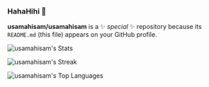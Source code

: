 ### HahaHihi 👋

**usamahisam/usamahisam** is a ✨ _special_ ✨ repository because its `README.md` (this file) appears on your GitHub profile.

![usamahisam's Stats](https://github-readme-stats-repo2.vercel.app/api?username=usamahisam&theme=dracula&show_icons=true&hide_border=false&count_private=true)

![usamahisam's Streak](https://github-readme-streak-stats.herokuapp.com/?user=usamahisam&theme=dracula&hide_border=false)

![usamahisam's Top Languages](https://github-readme-stats.vercel.app/api/top-langs/?username=usamahisam&theme=dracula&show_icons=true&hide_border=false&layout=compact)
